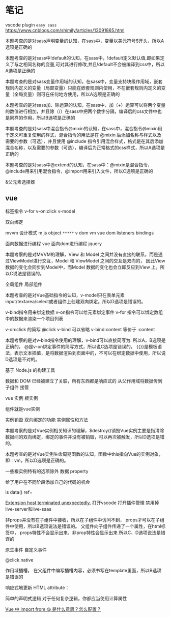 # 笔记

vscode plugin `easy sass`
<https://www.cnblogs.com/shimily/articles/13091865.html>

本题考查的是对sass声明变量的认知，在sass中，变量以美元符号$开头，所以A选项是正确的

本题考查的是对sass中!default的认知，在sass中，!default定义默认值,即如果定义了与之相同名称的变量,可对其进行修改,并且!default不会被编译到css中，所以A选项是正确的

本题考查的是对sass变量作用域的认知，在sass中，变量支持块级作用域，嵌套规则内定义的变量（局部变量）只能在嵌套规则内使用，不在嵌套规则内定义的变量（全局变量）则可在任何地方使用，所以A选项是正确的

本题考查的是对sass加、除运算的认知，在sass中，加（+）运算可以将两个变量的数值进行相加，并且除（/）在sass中把两个数字分隔，编译后的css文件中也是同样的作用，所以B选项是正确的

本题考查的是对sass中混合指令@mixin的认知，在sass中，混合指令@mixin用于定义可重复使用的样式，混合指令的用法是在 @mixin 后添加名称与样式以及需要的参数（可选），并且使用 @include 指令引用混合样式，格式是在其后添加混合名称，以及需要的参数（可选），编译后为正常格式的css样式，所以A选项是正确的

本题考查的是对sass中@extend的认知，在sass中：@mixin是混合指令，@include用来引用混合指令，@import用来引入文件，所以C选项是正确的

&父元素选择器

## vue

标签指令
v-for
v-on:click
v-model

双向绑定

mvvm
设计模式
m js object `*****`
v dom
vm vue dom listeners bindings

面向数据进行编程 vue
面向dom进行编程 jquery

本题考察的是对MVVM的理解，View 和 Model 之间并没有直接的联系，而是通过ViewModel进行交互，Model 和 ViewModel 之间的交互是双向的， 因此View数据的变化会同步到Model中，而Model 数据的变化也会立即反应到View 上。所以C说法是错误的。

全局组件
局部组件

本题考查的是对Vue基础指令的认知，v-model只在表单元素input/textarea/select或者组件上创建双向绑定。所以D选项是错误的。

v-bind指令用来绑定数据
v-on指令可以给元素绑定事件
v-for 指令可以绑定数组中的数据来渲染一个项目列表

v-on:click 的简写 @click
v-bind 可以省略 v-bind:content 等价于 :content

本题考察的是对v-bind指令使用的理解，v-bind可以直接简写为: 所以A，B选项是正确的， @是v-on绑定事件的简写方式，所以说C选项是错误的，
{{}}是模板语法，表示文本插值，是将数据渲染到页面中的，不可以在绑定数据中使用，所以说D选项是不对的。

基于 Node.js 的构建工具

数据和 DOM 已经被建立了关联，所有东西都是响应式的
从父作用域将数据传到子组件
接管

vue 实例
根实例

组件就是vue实例

实例销毁
双向绑定的功能
实例属性和方法

本题考察的是对Vue实例相关知识的理解，$destroy()销毁Vue实例主要是指清除数据间的双向绑定，绑定的事件并没有被销毁，可以再次被触发，所以D选项是错的。

本题考查的是对Vue实例生命周期函数的认知，函数中this指向Vue的实例对象， 即：vm，所以D选项是正确的。

一些根实例特有的选项除外
数据 property

给了用户在不同阶段添加自己的代码的机会

is data() ref=

[Extension host terminated unexpectedly.](https://blog.csdn.net/yjd19970908/article/details/89436791)
打开vscode
打开插件管理
禁用掉live-server和live-saas

非props并没有在子组件中接收，所以在子组件中访问不到， props才可以在子组件中使用，所以B选项说法是错误的。
父组件向子组件传递了一个属性，在html标签中， props特性不会显示出来，非prop特性会显示出来 所以C、D选项说法是错误的

原生事件
自定义事件

@click.native

作用域插槽， 在父组件中编写插槽内容，必须书写在template里面，所以B选项是错误的

响应式地更新 HTML attribute：

简单的声明式逻辑
对于任何复杂逻辑，你都应当使用计算属性

[Vue 中 import from @ 是什么意思？怎么配置？](https://blog.csdn.net/qq_29180565/article/details/89210821)
